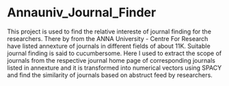 # Annauniv_Journal_Finder
This project is used to find the relative intereste of journal finding for the researchers. There by from the ANNA University - Centre For Research have listed annexture of journals in different fields of about 11K. Suitable journal finding is said to cucumbersome. Here I used to extract the scope of journals from the respective journal home page of corresponding journals listed in annexture and it is transformed into numerical vectors using SPACY and find the similarity of journals based on abstruct feed by researchers.
